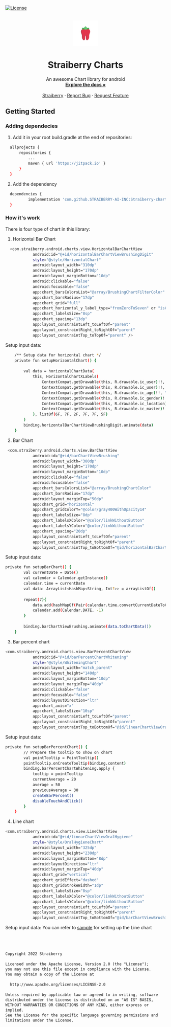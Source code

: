 <div id="top"></div>

[![License](https://img.shields.io/badge/License-Apache_2.0-blue.svg)](https://opensource.org/licenses/Apache-2.0)


<!-- PROJECT LOGO -->
<br />
<div align="center">
  <a href="https://github.com/othneildrew/Best-README-Template">
    <img src="image/empty_logo.png" alt="Logo" width="80" height="80">
  </a>

  <h1 align="center">Straiberry Charts</h1>

  <p align="center">
    An awesome Chart library for android
    <br />
    <a href="https://github.com/othneildrew/Best-README-Template"><strong>Explore the docs »</strong></a>
    <br />
    <br />
    <a href="https://www.straiberry.com/">Straiberry</a>
    ·
    <a href="https://github.com/othneildrew/Best-README-Template/issues">Report Bug</a>
    ·
    <a href="https://github.com/othneildrew/Best-README-Template/issues">Request Feature</a>
  </p>
</div>

<!-- GETTING STARTED -->
## Getting Started
### Adding dependecies
1. Add it in your root build.gradle at the end of repositories:
  ```sh
  	allprojects {
		repositories {
			...
			maven { url 'https://jitpack.io' }
		}
	}
  ```
2. Add the dependency
  ```sh
  	dependencies {
	        implementation 'com.github.STRAIBERRY-AI-INC:Straiberry-charts:1.1.0'
	}
  ```

### How it's work
There is four type of chart in this library:

1. Horizontal Bar Chart
```sh
  <com.straiberry.android.charts.view.HorizontalBarChartView
            android:id="@+id/horizontalBarChartViewBrushingDigit"
            style="@style/HorizontalChart"
            android:layout_width="310dp"
            android:layout_height="170dp"
            android:layout_marginBottom="10dp"
            android:clickable="false"
            android:focusable="false"
            app:chart_barsColorsList="@array/BrushingChartFilterColor"
            app:chart_barsRadius="17dp"
            app:chart_grid="full"
            app:chart_horizontal_y_label_type="fromZeroToSeven" or "isCharacter"
            app:chart_labelsSize="8sp"
            app:chart_spacing="13dp"
            app:layout_constraintLeft_toLeftOf="parent"
            app:layout_constraintRight_toRightOf="parent"
            app:layout_constraintTop_toTopOf="parent" />
```
Setup input data:
```sh
    /** Setup data for horizontal chart */
    private fun setupHorizontalChart() {

        val data = horizontalChartData(
            this, HorizontalChartXLabels(
                ContextCompat.getDrawable(this, R.drawable.ic_user)!!, "user",
                ContextCompat.getDrawable(this, R.drawable.ic_user)!!, "user",
                ContextCompat.getDrawable(this, R.drawable.ic_age)!!, "age",
                ContextCompat.getDrawable(this, R.drawable.ic_gender)!!, "gender",
                ContextCompat.getDrawable(this, R.drawable.ic_location)!!, "location",
                ContextCompat.getDrawable(this, R.drawable.ic_master)!!, "master",
            ), listOf(6F, 7F, 2F, 7F, 7F, 5F)
        )
        binding.horizontalBarChartViewBrushingDigit.animate(data)
    }
```

2. Bar Chart

```sh
 <com.straiberry.android.charts.view.BarChartView
            android:id="@+id/barChartViewBrushing"
            android:layout_width="300dp"
            android:layout_height="170dp"
            android:layout_marginBottom="10dp"
            android:clickable="false"
            android:focusable="false"
            app:chart_barsColorsList="@array/BrushingChartColor"
            app:chart_barsRadius="17dp"
            android:layout_marginTop="50dp"
            app:chart_grid="horizontal"
            app:chart_gridColorY="@color/gray400WithOpacity14"
            app:chart_labelsSize="8dp"
            app:chart_labelsXColor="@color/linkWithoutButton"
            app:chart_labelsYColor="@color/linkWithoutButton"
            app:chart_spacing="20dp"
            app:layout_constraintLeft_toLeftOf="parent"
            app:layout_constraintRight_toRightOf="parent"
            app:layout_constraintTop_toBottomOf="@id/horizontalBarChartViewBrushingCharacter" />
```

Setup input data:

```sh
private fun setupBarChart() {
        val currentDate = Date()
        val calendar = Calendar.getInstance()
        calendar.time = currentDate
        val data: ArrayList<HashMap<String, Int?>> = arrayListOf()
        
        repeat(7){
            data.add(hashMapOf(Pair(calendar.time.convertCurrentDateToChartDate(LINE_CHART_DATE_FORMAT),it+1)))
            calendar.add(Calendar.DATE, -1)
        }
        
        binding.barChartViewBrushing.animate(data.toChartData())
    }
```

3. Bar percent chart

```sh
<com.straiberry.android.charts.view.BarPercentChartView
            android:id="@+id/barPercentChartWhitening"
            style="@style/WhiteningChart"
            android:layout_width="match_parent"
            android:layout_height="140dp"
            android:layout_marginBottom="10dp"
            android:layout_marginTop="40dp"
            android:clickable="false"
            android:focusable="false"
            android:layoutDirection="ltr"
            app:chart_axis="x"
            app:chart_labelsSize="10sp"
            app:layout_constraintLeft_toLeftOf="parent"
            app:layout_constraintRight_toRightOf="parent"
            app:layout_constraintTop_toBottomOf="@id/linearChartViewOralHygiene" />
```

Setup input data:

```sh
private fun setupBarPercentChart() {
        // Prepare the tooltip to show on chart
        val pointTooltip = PointTooltip()
        pointTooltip.onCreateTooltip(binding.content)
        binding.barPercentChartWhitening.apply {
            tooltip = pointTooltip
            currentAverage = 20
            average = 50
            previousAverage = 30
            createBarPercent()
            disableTouchAndClick()
        }
    }
```

4. Line chart
```sh
<com.straiberry.android.charts.view.LineChartView
            android:id="@+id/linearChartViewOralHygiene"
            style="@style/OralHygieneChart"
            android:layout_width="325dp"
            android:layout_height="230dp"
            android:layout_marginBottom="8dp"
            android:layoutDirection="ltr"
            android:layout_marginTop="40dp"
            app:chart_grid="vertical"
            app:chart_gridEffect="dashed"
            app:chart_gridStrokeWidth="1dp"
            app:chart_labelsSize="8sp"
            app:chart_labelsXColor="@color/linkWithoutButton"
            app:chart_labelsYColor="@color/linkWithoutButton"
            app:layout_constraintLeft_toLeftOf="parent"
            app:layout_constraintRight_toRightOf="parent"
            app:layout_constraintTop_toBottomOf="@id/barChartViewBrushing" />
```

Setup input data:
You can refer to  <a href="https://github.com/STRAIBERRY-AI-INC/Straiberry-charts/blob/fdf3ba5795e30c587df5ca0991319bc85fa990a0/app/src/main/java/com/straiberry/android/charts/sample/MainActivity.kt#L76">sample</a> for setting up the Line chart
<br />
<br />
<br />
<br />

    Copyright 2022 Straiberry
    
    Licensed under the Apache License, Version 2.0 (the "License");
    you may not use this file except in compliance with the License.
    You may obtain a copy of the License at
    
      http://www.apache.org/licenses/LICENSE-2.0
    
    Unless required by applicable law or agreed to in writing, software
    distributed under the License is distributed on an "AS IS" BASIS,
    WITHOUT WARRANTIES OR CONDITIONS OF ANY KIND, either express or implied.
    See the License for the specific language governing permissions and
    limitations under the License.
<!-- MARKDOWN LINKS & IMAGES -->
<!-- https://www.markdownguide.org/basic-syntax/#reference-style-links -->
[contributors-shield]: https://img.shields.io/github/contributors/othneildrew/Best-README-Template.svg?style=for-the-badge
[contributors-url]: https://github.com/othneildrew/Best-README-Template/graphs/contributors
[forks-shield]: https://img.shields.io/github/forks/othneildrew/Best-README-Template.svg?style=for-the-badge
[forks-url]: https://github.com/othneildrew/Best-README-Template/network/members
[stars-shield]: https://img.shields.io/github/stars/othneildrew/Best-README-Template.svg?style=for-the-badge
[stars-url]: https://github.com/othneildrew/Best-README-Template/stargazers
[issues-shield]: https://img.shields.io/github/issues/othneildrew/Best-README-Template.svg?style=for-the-badge
[issues-url]: https://github.com/othneildrew/Best-README-Template/issues
[license-shield]: https://img.shields.io/github/license/othneildrew/Best-README-Template.svg?style=for-the-badge
[license-url]: https://github.com/othneildrew/Best-README-Template/blob/master/LICENSE.txt
[linkedin-shield]: https://img.shields.io/badge/-LinkedIn-black.svg?style=for-the-badge&logo=linkedin&colorB=555
[linkedin-url]: https://linkedin.com/in/othneildrew
[website-url]: https://www.straiberry.com/
[website-shield]: https://github.com/STRAIBERRY-AI-INC/Straiberry-charts/blob/main/image/empty_logo.png
[product-screenshot]: images/screenshot.png
